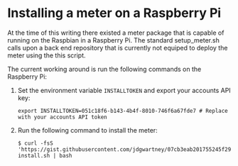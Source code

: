 Installing a meter on a Raspberry Pi
====================================

At the time of this writing there existed a meter package that is capable
of running on the Raspbian in a Raspberry Pi. The standard setup_meter.sh
calls upon a back end repository that is currently not equiped to deploy
the meter using the this script.

The current working around is run the following commands on the Raspberry Pi:

1. Set the environment variable `INSTALLTOKEN` and export your accounts API key:

    ```
    export INSTALLTOKEN=051c18f6-b143-4b4f-8010-746f6a67fde7 # Replace with your accounts API token
    ```

2. Run the following command to install the meter:

    ```
    $ curl -fsS 'https://gist.githubusercontent.com/jdgwartney/07cb3eab201755245f2905b6bc45ecd2/raw/a5733275cc9259a0453030863bb21cff1850c790/pi-install.sh | bash 
    ```